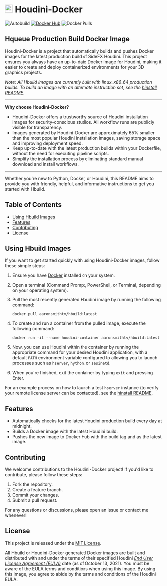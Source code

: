# <img src="https://static.sidefx.com/images/apple-touch-icon.png" width="25" height="25" alt="Hbuild Logo"> Houdini-Docker
![Autobuild](https://github.com/aaronsmithtv/houdini-docker/actions/workflows/houdocker_autobuild.yml/badge.svg)
[![Docker Hub](https://img.shields.io/badge/Docker%20Hub-HQbuild-f06c00?logo=docker)](https://hub.docker.com/r/apostolistriantafyllou/hqbuild)
![Docker Pulls](https://img.shields.io/docker/pulls/apostolistriantafyllou/hqbuild)

## Hqueue Production Build Docker Image

Houdini-Docker is a project that automatically builds and pushes Docker images for the latest production build of SideFX Houdini. This project ensures you always have an up-to-date Docker image for Houdini, making it easier to create and deploy containerized environments for your 3D graphics projects.

*Note: All Hbuild images are currently built with linux_x86_64 production builds. To build an image with an alternate instruction set, see the [hinstall README](hinstall/README.md).*

---

**Why choose Houdini-Docker?**
- Houdini-Docker offers a trustworthy source of Houdini installation images for security-conscious studios. All workflow runs are publicly visible for transparency.
- Images generated by Houdini-Docker are approximately 65% smaller than the most popular Houdini installation images, saving storage space and improving deployment speed.
- Keep up-to-date with the latest production builds within your Dockerfile, without the need for executing pipeline scripts.
- Simplify the installation process by eliminating standard manual download and install workflows.

---

Whether you're new to Python, Docker, or Houdini, this README aims to provide you with friendly, helpful, and informative instructions to get you started with Hbuild.

## Table of Contents

- [Using Hbuild Images](#using-hbuild-images)
- [Features](#features)
- [Contributing](#contributing)
- [License](#license)

## Using Hbuild Images

If you want to get started quickly with using Houdini-Docker images, follow these simple steps:

1. Ensure you have [Docker](https://www.docker.com/products/docker-desktop) installed on your system. 

2. Open a terminal (Command Prompt, PowerShell, or Terminal, depending on your operating system).

3. Pull the most recently generated Houdini image by running the following command:
    ```shell
    docker pull aaronsmithtv/hbuild:latest
    ```
4. To create and run a container from the pulled image, execute the following command:
    ```shell
    docker run -it --name houdini-container aaronsmithtv/hbuild:latest
    ```

5. Now, you can use Houdini within the container by running the appropriate command for your desired Houdini application, with a default `PATH` environment variable configured to allowing you to launch processes such as `hserver`, `hython`, or `sesinetd`.

6. When you're finished, exit the container by typing `exit` and pressing Enter.

For an example process on how to launch a test `hserver` instance (to verify your remote license server can be contacted), see the [hinstall README](hinstall/README.md).

## Features

- Automatically checks for the latest Houdini production build every day at midnight.
- Builds a Docker image with the latest Houdini build.
- Pushes the new image to Docker Hub with the build tag and as the latest image.

## Contributing

We welcome contributions to the Houdini-Docker project! If you'd like to contribute, please follow these steps:

1. Fork the repository.
2. Create a feature branch.
3. Commit your changes.
4. Submit a pull request.

For any questions or discussions, please open an issue or contact me whenever!

## License

This project is released under the [MIT License](LICENSE).

All Hbuild or Houdini-Docker generated Docker images are built and distributed with and under the terms of their specified Houdini [*End User License Agreement (EULA)*](https://www.sidefx.com/legal/license-agreement/) date (as of October 13, 2021). You must be aware of the EULA terms and conditions when using this image. By using this image, you agree to abide by the terms and conditions of the Houdini EULA.
